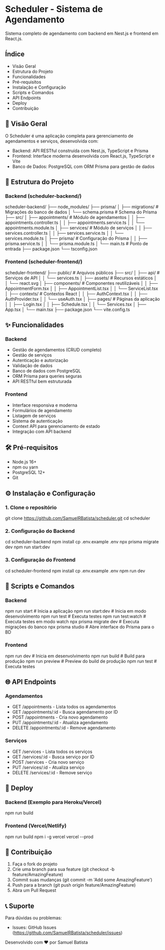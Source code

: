 # Scheduler - Sistema de Agendamento

Sistema completo de agendamento com backend em Nest.js e frontend em React.js.

## Índice
- Visão Geral
- Estrutura do Projeto
- Funcionalidades
- Pré-requisitos
- Instalação e Configuração
- Scripts e Comandos
- API Endpoints
- Deploy
- Contribuição

## 🚀 Visão Geral

O Scheduler é uma aplicação completa para gerenciamento de agendamentos e serviços, desenvolvida com:

- Backend: API RESTful construída com Nest.js, TypeScript e Prisma
- Frontend: Interface moderna desenvolvida com React.js, TypeScript e Vite
- Banco de Dados: PostgreSQL com ORM Prisma para gestão de dados

## 📁 Estrutura do Projeto

### Backend (scheduler-backend/)
scheduler-backend/
├── node_modules/
├── prisma/
│   ├── migrations/         # Migrações do banco de dados
│   └── schema.prisma      # Schema do Prisma
├── src/
│   ├── appointments/       # Módulo de agendamentos
│   │   ├── appointments.controller.ts
│   │   ├── appointments.service.ts
│   │   └── appointments.module.ts
│   ├── services/          # Módulo de serviços
│   │   ├── services.controller.ts
│   │   ├── services.service.ts
│   │   └── services.module.ts
│   ├── prisma/            # Configuração do Prisma
│   │   ├── prisma.service.ts
│   │   └── prisma.module.ts
│   └── main.ts            # Ponto de entrada
├── package.json
└── tsconfig.json

### Frontend (scheduler-frontend/)
scheduler-frontend/
├── public/                # Arquivos públicos
├── src/
│   ├── api/              # Serviços de API
│   │   └── services.ts
│   ├── assets/           # Recursos estáticos
│   │   └── react.svg
│   ├── components/       # Componentes reutilizáveis
│   │   ├── AppointmentForm.tsx
│   │   ├── AppointmentList.tsx
│   │   └── ServiceList.tsx
│   ├── contexts/         # Contextos React
│   │   ├── AuthContext.tsx
│   │   ├── AuthProvider.tsx
│   │   └── useAuth.tsx
│   ├── pages/            # Páginas da aplicação
│   │   ├── Login.tsx
│   │   ├── Schedule.tsx
│   │   └── Services.tsx
│   ├── App.tsx
│   └── main.tsx
├── package.json
└── vite.config.ts

## ✨ Funcionalidades

### Backend
- Gestão de agendamentos (CRUD completo)
- Gestão de serviços
- Autenticação e autorização
- Validação de dados
- Banco de dados com PostgreSQL
- ORM Prisma para queries seguras
- API RESTful bem estruturada

### Frontend
- Interface responsiva e moderna
- Formulários de agendamento
- Listagem de serviços
- Sistema de autenticação
- Context API para gerenciamento de estado
- Integração com API backend

## 🛠️ Pré-requisitos

- Node.js 16+ 
- npm ou yarn
- PostgreSQL 12+
- Git

## ⚙️ Instalação e Configuração

### 1. Clone o repositório
git clone https://github.com/SamuelRBatista/scheduler.git
cd scheduler

### 2. Configuração do Backend
cd scheduler-backend
npm install
cp .env.example .env
npx prisma migrate dev
npm run start:dev

### 3. Configuração do Frontend
cd scheduler-frontend
npm install
cp .env.example .env
npm run dev

## 📜 Scripts e Comandos

### Backend
npm run start          # Inicia a aplicação
npm run start:dev      # Inicia em modo desenvolvimento
npm run test           # Executa testes
npm run test:watch     # Executa testes em modo watch
npx prisma migrate dev # Executa migrações do banco
npx prisma studio      # Abre interface do Prisma para o BD

### Frontend
npm run dev           # Inicia em desenvolvimento
npm run build         # Build para produção
npm run preview       # Preview do build de produção
npm run test          # Executa testes

## 🌐 API Endpoints

### Agendamentos
- GET /appointments - Lista todos os agendamentos
- GET /appointments/:id - Busca agendamento por ID
- POST /appointments - Cria novo agendamento
- PUT /appointments/:id - Atualiza agendamento
- DELETE /appointments/:id - Remove agendamento

### Serviços
- GET /services - Lista todos os serviços
- GET /services/:id - Busca serviço por ID
- POST /services - Cria novo serviço
- PUT /services/:id - Atualiza serviço
- DELETE /services/:id - Remove serviço

## 🚀 Deploy

### Backend (Exemplo para Heroku/Vercel)
npm run build

### Frontend (Vercel/Netlify)
npm run build
npm i -g vercel
vercel --prod

## 🤝 Contribuição

1. Faça o fork do projeto
2. Crie uma branch para sua feature (git checkout -b feature/AmazingFeature)
3. Commit suas mudanças (git commit -m 'Add some AmazingFeature')
4. Push para a branch (git push origin feature/AmazingFeature)
5. Abra um Pull Request

## 📞 Suporte

Para dúvidas ou problemas:
- Issues: GitHub Issues (https://github.com/SamuelRBatista/scheduler/issues)

Desenvolvido com ❤️ por Samuel Batista